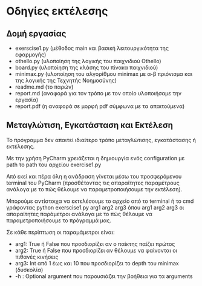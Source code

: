 # Οδηγίες εκτέλεσης

## Δομή εργασίας

- exerscise1.py (μέθοδος main και βασική λειτουργικότητα της εφαρμογής) 
- othello.py (υλοποίηση της λογικής του παιχνιδιού Othello)
- board.py (υλοποίηση της κλάσης του πίνακα παιχνιδιού)
- minimax.py (υλοποίηση του αλγορίθμου minimax με α-β πριόνισμα και της λογικής της Τεχνητής Νοημοσύνης)
- readme.md (το παρών)
- report.md (αναφορά για τον τρόπο με τον οποίο υλοποιήσαμε την εργασία)
- report.pdf (η αναφορά σε μορφή pdf σύμφωνα με τα απαιτούμενα) 

## Μεταγλώτιση, Εγκατάσταση και Εκτέλεση
Το πρόγραμμα δεν απαιτεί ιδιαίτερο τρόπο μεταγλώτισης, εγκατάστασης ή εκτέλεσης.

Με την χρήση PyCharm χρειάζεται η δημιουργία ενός configuration με path το path του αρχείου exercise1.py

Από εκεί και πέρα όλη η ανάδραση γίνεται μέσω του προσφερόμενου terminal του PyCharm (προσθέτοντας τις απαραίτητες παραμέτρους ανάλογα με το πώς θέλουμε να παραμετροποιήσουμε την εκτέλεση).

Μπορούμε αντίστοιχα να εκτελέσουμε το αρχείο από το terminal ή το cmd γράφοντας python exerscise1.py arg1 arg2 arg3 όπου arg1 arg2 arg3 οι απαραίτητες παράμετροι ανάλογα με το πώς θέλουμε να παραμετροποιήσουμε το πρόγραμμά μας.

Σε κάθε περίπτωση οι παραμάμετροι είναι:
- arg1: True ή False που προσδιορίζει αν ο παίκτης παίζει πρώτος
- arg2: True ή False που προσδιορίζει αν θέλουμε να φαίνονται οι πιθανές κινήσεις
- arg3: Int από 1 έως και 10 που προσδιορίζει το depth του minimax (δυσκολία)
- -h  : Optional argument που παρουσιάζει την βοήθεια για τα arguments
###  

